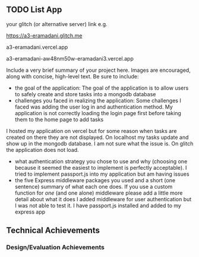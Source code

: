 ## TODO List App

your glitch (or alternative server) link e.g. 

https://a3-eramadani.glitch.me

a3-eramadani.vercel.app

a3-eramadani-aw48nm50w-eramadani3.vercel.app

Include a very brief summary of your project here. Images are encouraged, along with concise, high-level text. Be sure to include:

- the goal of the application: 
The goal of the application is to allow users to safely create and store tasks into a mongodb database
- challenges you faced in realizing the application: 
Some challenges I faced was adding the user log in and authentication method. My application is not correctly loading the login page first before taking them to the home page to add tasks

I hosted my application on vercel but for some reason when tasks are created on there they are not displayed. On localhost my tasks update and show up in the mongodb database. I am not sure what the issue is. On glitch the application does not load.
- what authentication strategy you chose to use and why (choosing one because it seemed the easiest to implement is perfectly acceptable). I tried to implement passport.js into my application but am having issues
- the five Express middleware packages you used and a short (one sentence) summary of what each one does. If you use a custom function for *one* (and one alone) middleware please 
add a little more detail about what it does
  I added middleware for user authentication but I was not able to test it. I have passport.js installed and added to my express app

## Technical Achievements

### Design/Evaluation Achievements

